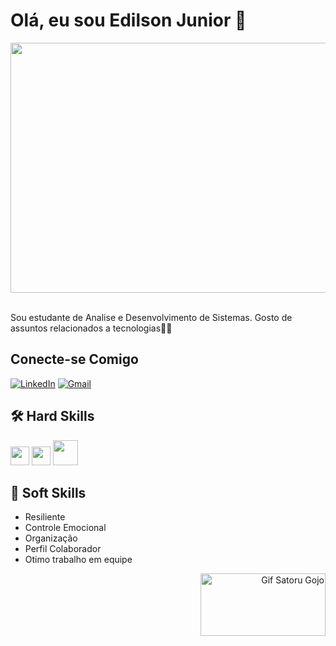# Olá, eu sou Edilson Junior 🚀  


<div  align="right"> <img src="https://i.pinimg.com/originals/c6/33/c2/c633c20ede82f0e0ced7d570dbe3a1f3.gif" alt="Gif Satoru Gojo" height="400" width="700"/>
</div> 

 <br>

Sou estudante de Analise e Desenvolvimento de Sistemas. Gosto de assuntos relacionados a tecnologias👨‍💻


## Conecte-se Comigo

[![LinkedIn](https://img.shields.io/badge/LinkedIn-0077B5?style=for-the-badge&logo=linkedin&logoColor=white)](https://www.linkedin.com/in/edilson-junior-319702233/)
[![Gmail](https://img.shields.io/badge/Gmail-FF0000?style=for-the-badge&logo=gmail&logoColor=white)](mailto:edilsondesouzalimajunior10@gmail.com)

## 🛠 Hard Skills

<img src="https://cdn.jsdelivr.net/gh/devicons/devicon@latest/icons/html5/html5-original.svg" height="30"/> <img src="https://cdn.jsdelivr.net/gh/devicons/devicon@latest/icons/css3/css3-original.svg" height="30"/>  <img src="https://cdn.jsdelivr.net/gh/devicons/devicon@latest/icons/mysql/mysql-original-wordmark.svg" height="40"/>

## 🧠 Soft Skills

- Resiliente
- Controle Emocional
- Organização
- Perfil Colaborador
- Otimo trabalho em equipe

<div  align="right"> <img src="https://github.com/edilsonjr7/edilsonjr7/assets/168863307/61a22ca7-d6b6-4a4f-a859-0be6c3a21651" alt="Gif Satoru Gojo" height="100" width="200"/>
</div> 


